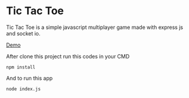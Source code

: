 # Tic Tac Toe
Tic Tac Toe is a simple javascript multiplayer game made with express js and socket io. 

[Demo](https://xoxo.sihilel.com)

After clone this project run this codes in your CMD

` npm install `

And to run this app 

` node index.js `
